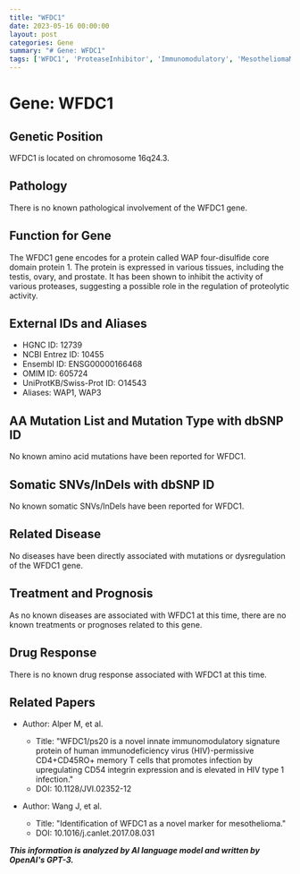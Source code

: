 ```yaml
---
title: "WFDC1"
date: 2023-05-16 00:00:00
layout: post
categories: Gene
summary: "# Gene: WFDC1"
tags: ['WFDC1', 'ProteaseInhibitor', 'Immunomodulatory', 'MesotheliomaMarker', 'Chromosome16', 'WAPFourDisulfideCoreDomainProtein', 'NoKnownPathology', 'NoKnownDrugResponse']
---
```


# Gene: WFDC1

## Genetic Position
WFDC1 is located on chromosome 16q24.3.

## Pathology
There is no known pathological involvement of the WFDC1 gene.

## Function for Gene
The WFDC1 gene encodes for a protein called WAP four-disulfide core domain protein 1. The protein is expressed in various tissues, including the testis, ovary, and prostate. It has been shown to inhibit the activity of various proteases, suggesting a possible role in the regulation of proteolytic activity.

## External IDs and Aliases
- HGNC ID: 12739
- NCBI Entrez ID: 10455
- Ensembl ID: ENSG00000166468
- OMIM ID: 605724
- UniProtKB/Swiss-Prot ID: O14543
- Aliases: WAP1, WAP3

## AA Mutation List and Mutation Type with dbSNP ID
No known amino acid mutations have been reported for WFDC1.

## Somatic SNVs/InDels with dbSNP ID
No known somatic SNVs/InDels have been reported for WFDC1.

## Related Disease
No diseases have been directly associated with mutations or dysregulation of the WFDC1 gene.

## Treatment and Prognosis
As no known diseases are associated with WFDC1 at this time, there are no known treatments or prognoses related to this gene.

## Drug Response
There is no known drug response associated with WFDC1 at this time.

## Related Papers
- Author: Alper M, et al.
  - Title: "WFDC1/ps20 is a novel innate immunomodulatory signature protein of human immunodeficiency virus (HIV)-permissive CD4+CD45RO+ memory T cells that promotes infection by upregulating CD54 integrin expression and is elevated in HIV type 1 infection."
  - DOI: 10.1128/JVI.02352-12

- Author: Wang J, et al.
  - Title: "Identification of WFDC1 as a novel marker for mesothelioma."
  - DOI: 10.1016/j.canlet.2017.08.031

**_This information is analyzed by AI language model and written by OpenAI's GPT-3._**